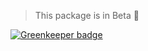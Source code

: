 > This package is in Beta :syringe:

[![Greenkeeper badge](https://badges.greenkeeper.io/vajahath/shades-of-harmony.svg)](https://greenkeeper.io/)